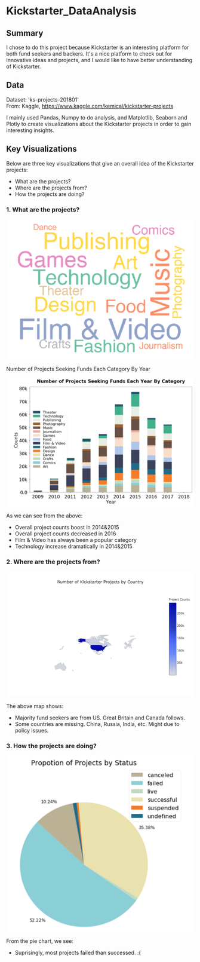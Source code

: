 # Kickstarter_DataAnalysis
## Summary
I chose to do this project because Kickstarter is an interesting platform for both fund seekers and backers. It's a nice platform to check out for innovative ideas and projects, and I would like to have better understanding of Kickstarter.

## Data
Dataset: 'ks-projects-201801'<br>
From: Kaggle, https://www.kaggle.com/kemical/kickstarter-projects

I mainly used Pandas, Numpy to do analysis, and Matplotlib, Seaborn and Plotly to create visualizations about the Kickstarter projects in order to gain interesting insights.


## Key Visualizations
Below are three key visualizations that give an overall idea of the Kickstarter projects: 
  - What are the projects?
  - Where are the projects from? 
  - How the projects are doing?

### 1. What are the projects?
<p align="center">
  <img src="Visualization_Images/3.%20Wordcloud%20-%20percentage.png" width="500"></div>
</p>

Number of Projects Seeking Funds Each Category By Year
<p align="center">
  <img src="Visualization_Images/2.%20Number%20of%20Projects%20Seeking%20Funds%20Each%20Category%20By%20Year.png" width="500"></div>
</p>


As we can see from the above:
  - Overall project counts boost in 2014&2015
  - Overall project counts decreased in 2016
  - Film & Video has always been a popular category
  - Technology increase dramatically in 2014&2015

### 2. Where are the projects from?
<p align="center">
  <img src="Visualization_Images/5.%20Map%20-%20Partial.png" width="500"></div>
</p>

The above map shows:
  - Majority fund seekers are from US. Great Britain and Canada follows.
  - Some countries are missing. China, Russia, India, etc. Might due to policy issues.

### 3. How the projects are doing?
<p align="center">
  <img src="Visualization_Images/6.%20Propotion%20of%20Projects%20by%20Status.png" width="500"></div>
</p>

From the pie chart, we see:
  - Suprisingly, most projects failed than successed. :(

